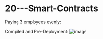 # 20---Smart-Contracts

Paying 3 employees evenly:

Compiled and Pre-Deployment:
![image](https://user-images.githubusercontent.com/77543054/122645742-78edc700-d0e1-11eb-8c84-a24b18f25231.png)
